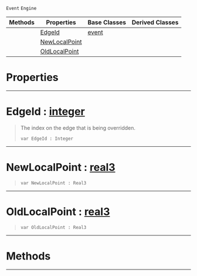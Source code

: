  `Event` `Engine`



|Methods|Properties|Base Classes|Derived Classes|
|---|---|---|---|
| |[ EdgeId](https://github.com/zeroengineteam/ZeroDocs/code_reference/class_reference/objectlinkpointchangedevent.markdown#edgeid-zero-engine-docum)|[event](https://github.com/zeroengineteam/ZeroDocs/code_reference/class_reference/event.markdown)| |
| |[ NewLocalPoint](https://github.com/zeroengineteam/ZeroDocs/code_reference/class_reference/objectlinkpointchangedevent.markdown#newlocalpoint-zero-engin)| | |
| |[ OldLocalPoint](https://github.com/zeroengineteam/ZeroDocs/code_reference/class_reference/objectlinkpointchangedevent.markdown#oldlocalpoint-zero-engin)| | |


 #  Properties


---  
 #  EdgeId : [integer](https://github.com/zeroengineteam/ZeroDocs/code_reference/zilch_base_types/integer.markdown)

> The index on the edge that is being overridden.
> ``` lang=cpp, name=Zilch
> var EdgeId : Integer


---  
 #  NewLocalPoint : [real3](https://github.com/zeroengineteam/ZeroDocs/code_reference/zilch_base_types/real3.markdown)

> 
> ``` lang=cpp, name=Zilch
> var NewLocalPoint : Real3


---  
 #  OldLocalPoint : [real3](https://github.com/zeroengineteam/ZeroDocs/code_reference/zilch_base_types/real3.markdown)

> 
> ``` lang=cpp, name=Zilch
> var OldLocalPoint : Real3


---  
 #  Methods


---  
 

 